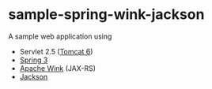 sample-spring-wink-jackson
==========================

A sample web application using
- Servlet 2.5 ([Tomcat 6](http://tomcat.apache.org))
- [Spring 3](http://projects.spring.io/spring-framework/)
- [Apache Wink](https://wink.apache.org) (JAX-RS)
- [Jackson](https://github.com/FasterXML/jackson)
